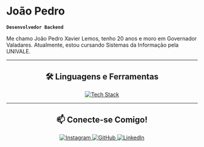 # João Pedro

**`Desenvolvedor Backend`**

Me chamo João Pedro Xavier Lemos, tenho 20 anos e moro em Governador Valadares. Atualmente, estou cursando Sistemas da Informação pela UNIVALE.

---

<h2 align="center">🛠️ Linguagens e Ferramentas</h2>

<p align="center">
  <a href="https://skillicons.dev">
    <img src="https://skillicons.dev/icons?i=html,css,javascript,python,django,mysql,git" alt="Tech Stack"/>
  </a>
</p>

---

<h2 align="center">📫 Conecte-se Comigo!</h2>

<p align="center">
  <a href="https://www.instagram.com/joaopedroxavierl/" target="_blank">
    <img src="https://img.shields.io/badge/Instagram-E4405F?style=for-the-badge&logo=instagram&logoColor=white" alt="Instagram"/>
  </a>
  <a href="https://github.com/Lemoswayne" target="_blank">
    <img src="https://img.shields.io/badge/GitHub-100000?style=for-the-badge&logo=github&logoColor=white" alt="GitHub"/>
  </a>
  <a href="https://www.linkedin.com/in/jo%C3%A3o-pedro-xavier-lemos-3396a427b/" target="_blank">
    <img src="https://img.shields.io/badge/LinkedIn-0077B5?style=for-the-badge&logo=linkedin&logoColor=white" alt="LinkedIn"/>
  </a>
</p>
